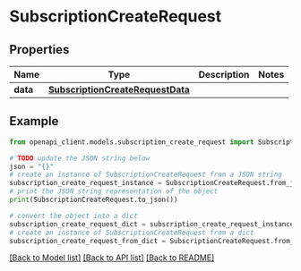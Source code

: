 # SubscriptionCreateRequest


## Properties

Name | Type | Description | Notes
------------ | ------------- | ------------- | -------------
**data** | [**SubscriptionCreateRequestData**](SubscriptionCreateRequestData.md) |  | 

## Example

```python
from openapi_client.models.subscription_create_request import SubscriptionCreateRequest

# TODO update the JSON string below
json = "{}"
# create an instance of SubscriptionCreateRequest from a JSON string
subscription_create_request_instance = SubscriptionCreateRequest.from_json(json)
# print the JSON string representation of the object
print(SubscriptionCreateRequest.to_json())

# convert the object into a dict
subscription_create_request_dict = subscription_create_request_instance.to_dict()
# create an instance of SubscriptionCreateRequest from a dict
subscription_create_request_from_dict = SubscriptionCreateRequest.from_dict(subscription_create_request_dict)
```
[[Back to Model list]](../README.md#documentation-for-models) [[Back to API list]](../README.md#documentation-for-api-endpoints) [[Back to README]](../README.md)


